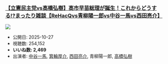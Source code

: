 ### [【立憲民主党vs高橋弘樹】高市早苗総理が誕生！これからどうする!?まったり雑談【ReHacQvs青柳陽一郎vs中谷一馬vs西田亮介】](https://www.youtube.com/watch?v=gb289snBsWY)
[![](https://img.youtube.com/vi/gb289snBsWY/sddefault.jpg)](https://www.youtube.com/watch?v=gb289snBsWY)
-   公開日: 2025-10-27
-   視聴数: 254,152
-   **いいね数: 2,469**
-   出演者: [中谷一馬](/rehacq_fan/people/中谷一馬 "wikilink"), [箕輪厚介](/rehacq_fan/people/箕輪厚介 "wikilink"), [西田亮介](/rehacq_fan/people/西田亮介 "wikilink"), 青柳陽一郎, [高橋弘樹](/rehacq_fan/people/高橋弘樹 "wikilink")
